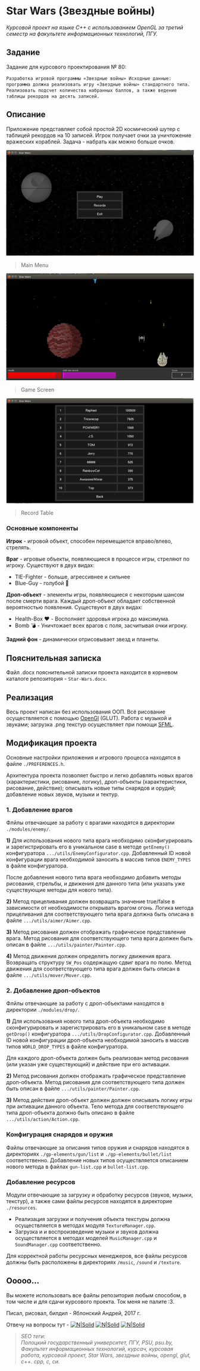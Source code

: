 # Star Wars (Звездные войны)

*Курсовой проект на языке C++ с использованием OpenGL за третий семестр на факультете информационных технологий, ПГУ.*

## Задание

Задание для курсового проектирования № 80:
```
Разработка игровой программы «Звездные войны» Исходные данные: программа должна реализовать игру «Звездные войны» стандартного типа. Реализовать подсчет количества набранных баллов, а также ведение таблицы рекордов на десять записей.
```

## Описание
Приложение представляет собой простой 2D космический шутер с таблицей рекордов на 10 записей.
Игрок получает очки за уничтожение вражеских кораблей. Задача - набрать как можно больше очков.

![](./IMGS/main_menu.jpg)
> Main Menu

![](./IMGS/game_play.png)
> Game Screen

![](./IMGS/record_table.jpg)
> Record Table


### Основные компоненты
**Игрок** - игровой объект, способен перемещается вправо/влево, стрелять.

**Враг** - игровые объекты, появляющиеся в процессе игры, стреляют по игроку. Существуют в двух видах:
- TIE-Fighter - больше, агрессивнее и сильнее
- Blue-Guy - голубой :new_moon_with_face:


**Дроп-объект** - элементы игры, появляющиеся с некоторым шансом после смерти врага. Каждый дроп-объект обладает собственной вероятностью появления. Существуют в двух видах:
 - Health-Box :heart: - Восполняет здоровья игрока до максимума.
 - Bomb :bomb: - Уничтожает всех врагов с поля, засчитывая очки игроку.

**Задний фон** - динамически отрисовывает звезд и планеты.

## Пояснительная записка
Файл .docx пояснительной записки проекта находится в корневом каталоге репозитория - `Star-Wars.docx`.

## Реализация
Весь проект написан без использования ООП.
Всё рисование осуществляется с помощью [OpenGl](https://www.opengl.org/) (GLUT).
Работа с музыкой и звуками; загрузка .png текстур осуществляет при помощи [SFML](https://www.sfml-dev.org/).

## Модификация проекта
Основные настройки приложения и игрового процесса находятся в файле `./PREFERENCES.h`.

Архитектура проекта позволяет быстро и легко добавлять новых врагов (характеристики, рисование, логику), дроп-объекты (характеристики, рисование, действие); описывать новые типы снарядов и орудий; добавление новых звуков, музыки и тектур.

### 1. Добавление врагов
Флйлы отвечающие за работу с врагами находятся в директории `./modules/enemy/`.

**1)** Для использования нового типа врага необходимо сконфигурировать и зарегистрировать его в уникальном case в методе `getEnemy()` конфигуратора `.../utils/EnemyConfigurator.cpp`. Добавленный ID новой конфигурации врага необходимой заносить в массив типов `ENEMY_TYPES` в файле конфигуратора.

После добавления нового типа врага необходимо добавить методы рисования, стрельбы, и движения для данного типа (или указать уже существующие методы для нового типа).

**2)** Метод прицеливания должен возвращать значение true/false в зависимости от необходимости открывать врагом огонь. Логика метода прицеливания для соответствующего типа врага должна быть описана в файле `.../utils/aimer/Aimer.cpp`.

**3)** Метод рисования должен отображать графическое представление врага. Метод рисования для соответствующего типа врага должен быть описан в файле `.../utils/painter/Painter.cpp`.

**4)** Метод движения должен определять логику движения врага. Возвращать структуру `SW_Pos` содержащую сдвиг врага по полю. Метод движения для соответствующего типа врага должен быть описан в файле `.../utils/mover/Mover.cpp`.

### 2. Добавление дроп-объектов
Флйлы отвечающие за работу с дроп-объектами находятся в директории `./modules/drop/`.

**1)** Для использования нового типа дроп-объекта необходимо сконфигурировать и зарегистрировать его в уникальном case в методе `getDrop()` конфигуратора `.../utils/DropConfigurator.cpp`. Добавленный ID новой конфигурации дроп-объекта необходимой заносить в массив типов `WORLD_DROP_TYPES` в файле конфигуратора.

Для каждого дроп-объекта должен быть реализован метод рисования (или указан уже существующий) и действие при его активации.

**2)** Метод рисования должен отображать графическое представление дроп-объекта. Метод рисования для соответствующего типа должен быть описан в файле `.../utils/painter/Painter.cpp`.

**3)** Метод действия дроп-объект должен должен описывать логику игры при активации данного объекта. Тело метода для соответствующего типа дроп-объекта должно быть описано в файле `.../utils/action/Action.cpp`.

### Конфигурация снарядов и оружия
Файлы отвечающие за описания типов оружия и снарядов находятся в директориях `./gp-elements/gun/list` и `./gp-elements/bullet/list` соответственно. Добавление новых типов осуществляется описанием нового метода в файлах `gun-list.cpp` и `bullet-list.cpp`.

### Добавление ресурсов
Модули отвечающие за загрузку и обработку ресурсов (звуков, музыки, текстур), а также сами файлы ресурсов находятся в директорие `./resources`.
* Реализация загрузки и получения объекта текстуры должна осуществляется в методах модуля `TextureManager.cpp`.
* Загрузка и и воспроизведение музыки и звуков должна осуществляется в методах моделей `MusicManager.cpp` и `SoundManager.cpp` соответственно.

Для корректной работы ресурсных менеджеров, все файлы ресурсов должны быть расположены в директориях `/music`, `/sound` и `/texture`.



## Ооооо...
Вы можете использовать все файлы репозитория любым способом, в том числе и для сдачи курсового проекта. Ток меня не палите :3.

Писал, рисовал, билдил - Яблонский Андрей, 2017 г.

Отвечу на вопросы тут -  [![N|Solid](https://image.flaticon.com/icons/png/32/124/124019.png)](https://t.me/wiski_w) [![N|Solid](https://image0.flaticon.com/icons/png/32/124/124010.png)](https://www.fb.com/wisklwiskl) [![N|Solid](https://image0.flaticon.com/icons/png/32/124/124029.png)](https://vk.com/wiski_w)


> *SEO теги:\
Полоцкий государственный университет, ПГУ, PSU, psu.by, Факультет информационных технологий, курсач, курсовая работа, курсовой проект, Star Wars, звездные войны, opengl, glut, c++. cpp, c, си.*

